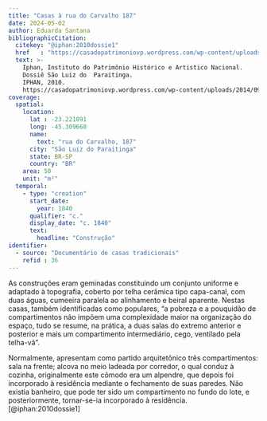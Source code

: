 ```yaml
---
title: "Casas à rua do Carvalho 187"
date: 2024-05-02
author: Eduarda Santana
bibliographicCitation:
  citekey: "@iphan:2010dossie1"
  href   : "https://casadopatrimoniovp.wordpress.com/wp-content/uploads/2014/09/dossie-sc3a3o-luiz-do-paraitinga-iphan.pdf"
  text: >-
    Iphan, Instituto do Patrimônio Histórico e Artistico Nacional.
    Dossiê São Luiz do  Paraitinga.
    IPHAN, 2010.
    https://casadopatrimoniovp.wordpress.com/wp-content/uploads/2014/09/dossie-sc3a3o-luiz-do-paraitinga-iphan.pdf.
coverage:
  spatial:
    location:
      lat : -23.221091
      long: -45.309668
      name: 
        text: "rua do Carvalho, 187"
      city: "São Luiz do Paraitinga"
      state: BR-SP
      country: "BR"
    area: 50 
    unit: "m²"
  temporal:
    - type: "creation"
      start_date:
        year: 1840
      qualifier: "c."
      display_date: "c. 1840"
      text:
        headline: "Construção"
identifier:
  - source: "Documentário de casas tradicionais"
    refid : 36
---
```


As construções eram geminadas constituindo um conjunto uniforme e adaptado à topografia, coberto por telha cerâmica tipo capa-canal, com duas águas, cumeeira paralela ao alinhamento e beiral aparente. Nestas casas, também identificadas como populares, “a pobreza e a pouquidão de compartimentos não impõem uma complexidade maior na organização do espaço, tudo se resume, na prática, a duas salas do extremo anterior e posterior e mais um compartimento intermediário, cego, ventilado pela telha-vã”. 

Normalmente, apresentam como partido arquitetônico três compartimentos: sala na frente; alcova no meio ladeada por corredor, o qual conduz à cozinha, originalmente este cômodo era um alpendre, que depois foi incorporado à residência mediante o fechamento de suas paredes. Não existia banheiro, que pode ter sido um compartimento no fundo do lote, e posteriormente, tornar-se-ia incorporado à residência. [@iphan:2010dossie1]
